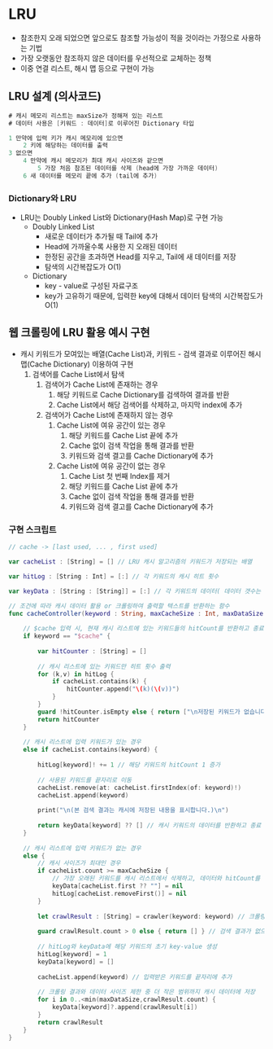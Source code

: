 # LRU

- 참조한지 오래 되었으면 앞으로도 참조할 가능성이 적을 것이라는 가정으로 사용하는 기법
- 가장 오랫동안 참조하지 않은 데이터를 우선적으로 교체하는 정책
- 이중 연결 리스트, 해시 맵 등으로 구현이 가능

## LRU 설계 (의사코드)

```swift
# 캐시 메모리 리스트는 maxSize가 정해져 있는 리스트
# 데이터 사용은 [키워드 : 데이터]로 이루어진 Dictionary 타입

1 만약에 입력 키가 캐시 메모리에 있으면
	2 키에 해당하는 데이터를 출력
3 없으면
	4 만약에 캐시 메모리가 최대 캐시 사이즈와 같으면
		5 가장 처음 참조된 데이터를 삭제 (head에 가장 가까운 데이터)
	6 새 데이터를 메모리 끝에 추가 (tail에 추가)
```

### Dictionary와 LRU

- LRU는 Doubly Linked List와 Dictionary(Hash Map)로 구현 가능
    - Doubly Linked List
        - 새로운 데이터가 추가될 때 Tail에 추가
        - Head에 가까울수록 사용한 지 오래된 데이터
        - 한정된 공간을 초과하면 Head를 지우고, Tail에 새 데이터를 저장
        - 탐색의 시간복잡도가 O(1)
    - Dictionary
        - key - value로 구성된 자료구조
        - key가 고유하기 때문에, 입력한 key에 대해서 데이터 탐색의 시간복잡도가 O(1)

## 웹 크롤링에 LRU 활용 예시 구현

- 캐시 키워드가 모여있는 배열(Cache List)과, 키워드 - 검색 결과로 이루어진 해시 맵(Cache Dictionary) 이용하여 구현
    1. 검색어를 Cache List에서 탐색
        1. 검색어가 Cache List에 존재하는 경우
            1. 해당 키워드로 Cache Dictionary를 검색하여 결과를 반환
            2. Cache List에서 해당 검색어를 삭제하고, 마지막 index에 추가
        2. 검색어가 Cache List에 존재하지 않는 경우
            1. Cache List에 여유 공간이 있는 경우
                1. 해당 키워드를 Cache List 끝에 추가
                2. Cache 없이 검색 작업을 통해 결과를 반환
                3. 키워드와 검색 결고를 Cache Dictionary에 추가
            2. Cache List에 여유 공간이 없는 경우
                1. Cache List 첫 번째 Index를 제거
                2. 해당 키워드를 Cache List 끝에 추가
                3. Cache 없이 검색 작업을 통해 결과를 반환
                4. 키워드와 검색 결고를 Cache Dictionary에 추가
### 구현 스크립트

```swift
// cache -> [last used, ... , first used]

var cacheList : [String] = [] // LRU 캐시 알고리즘의 키워드가 저장되는 배열

var hitLog : [String : Int] = [:] // 각 키워드의 캐시 히트 횟수

var keyData : [String : [String]] = [:] // 각 키워드의 데이터( 데이터 갯수는 maxDataSize )

// 조건에 따라 캐시 데이터 활용 or 크롤링하여 출력할 텍스트를 반환하는 함수
func cacheController(keyword : String, maxCacheSize : Int, maxDataSize : Int) -> [String] {
    
    // $cache 입력 시, 현재 캐시 리스트에 있는 키워드들의 hitCount를 반환하고 종료
    if keyword == "$cache" {
        
        var hitCounter : [String] = []
        
        // 캐시 리스트에 있는 키워드만 히트 횟수 출력
        for (k,v) in hitLog {
            if cacheList.contains(k) {
                hitCounter.append("\(k)(\(v))")
            }
        }
        guard !hitCounter.isEmpty else { return ["\n저장된 키워드가 없습니다."]}
        return hitCounter
    }
    
    // 캐시 리스트에 입력 키워드가 있는 경우
    else if cacheList.contains(keyword) {
        
        hitLog[keyword]! += 1 // 해당 키워드의 hitCount 1 증가
        
        // 사용된 키워드를 끝자리로 이동
        cacheList.remove(at: cacheList.firstIndex(of: keyword)!)
        cacheList.append(keyword)
        
        print("\n(본 검색 결과는 캐시에 저장된 내용을 표시합니다.)\n")
        
        return keyData[keyword] ?? [] // 캐시 키워드의 데이터를 반환하고 종료
    }
    
    // 캐시 리스트에 입력 키워드가 없는 경우
    else {
        // 캐시 사이즈가 최대인 경우
        if cacheList.count >= maxCacheSize {
            // 가장 오래된 키워드를 캐시 리스트에서 삭제하고, 데이터와 hitCount를 삭제
            keyData[cacheList.first ?? ""] = nil
            hitLog[cacheList.removeFirst()] = nil
        }
        
        let crawlResult : [String] = crawler(keyword: keyword) // 크롤링 결과 리스트
        
        guard crawlResult.count > 0 else { return [] } // 검색 결과가 없으면 캐시 추가 작업을 하지 않고 종료
        
        // hitLog와 keyData에 해당 키워드의 초기 key-value 생성
        hitLog[keyword] = 1
        keyData[keyword] = []
        
        cacheList.append(keyword) // 입력받은 키워드를 끝자리에 추가
                
        // 크롤링 결과와 데이터 사이즈 제한 중 더 작은 범위까지 캐시 데이터에 저장
        for i in 0..<min(maxDataSize,crawlResult.count) {
            keyData[keyword]?.append(crawlResult[i])
        }
        return crawlResult
    }
}
```
